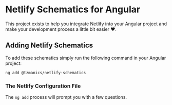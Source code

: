 # Netlify Schematics for Angular 

This project exists to help you integrate Netlify into your Angular project and make your development process a little bit easier ♥.

## Adding Netlify Schematics

To add these schematics simply run the following command in your Angular project:

```bash
ng add @tzmanics/netlify-schematics
```

### The Netlify Configuration File

The `ng add` process will prompt you with a few questions.
